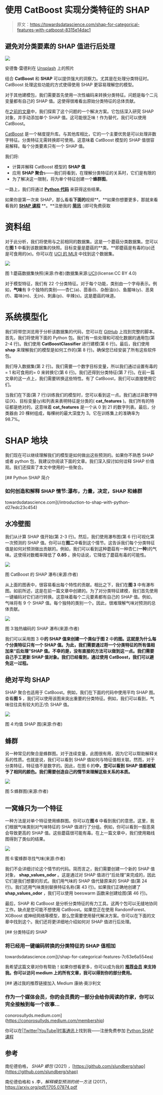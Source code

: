 # 使用 CatBoost 实现分类特征的 SHAP

> 原文：<https://towardsdatascience.com/shap-for-categorical-features-with-catboost-8315e14dac1>

## 避免对分类要素的 SHAP 值进行后处理

![](img/e84377628ac8f9c9641b44b3f52281c0.png)

安德鲁·雷德利在 [Unsplash](https://unsplash.com?utm_source=medium&utm_medium=referral) 上的照片

结合 **CatBoost** 和 **SHAP** 可以提供强大的洞察力。尤其是在处理分类特征时。CatBoost 处理这些功能的方式使得使用 SHAP 更容易理解您的模型。

对于其他建模包，我们需要首先使用一次性编码来转换分类特征。问题是每个二元变量都有自己的 SHAP 值。这使得很难看出原始分类特征的总体贡献。

在[之前的文章](/shap-for-categorical-features-7c63e6a554ea)中，我们探索了这个问题的一个解决方案。它包括深入研究 SHAP 对象，并手动添加单个 SHAP 值。这可能很乏味！作为替代，我们可以使用 CatBoost。

[CatBoost](https://catboost.ai/) 是一个梯度提升库。与其他库相比，它的一个主要优势是可以处理非数字特征。分类特征无需转换即可使用。这意味着 CatBoost 模型的 SHAP 值很容易解释。每个分类要素只有一个 SHAP 值。

我们将:

*   计算并解释 CatBoost 模型的 **SHAP 值**
*   应用 **SHAP 聚合**s——我们将看到，在理解分类特征的关系时，它们是有限的
*   为了解决这一限制，将为单个特征创建一个**蜂群图**。

一路上，我们将通过 [**Python 代码**](https://github.com/conorosully/medium-articles/blob/master/src/interpretable%20ml/SHAP/SHAP_catboost.ipynb) 来获得这些结果。

如果你是第一次来 SHAP，那么看看**下面的**视频**。**如果你想要更多，那就来看看我的 [**SHAP 课程**](https://adataodyssey.com/courses/shap-with-python/) **。**注册我的 [**简讯**](https://mailchi.mp/aa82a5ce1dc0/signup) :)即可免费获取

# 资料组

对于此分析，我们将使用与之前相同的数据集。这是一个蘑菇分类数据集。您可以在**图 1** 中看到该数据集的快照。目标变量是蘑菇的**类。**即蘑菇是有毒的(p)还是可食用的(e)。你可以在 [UCI 的 MLR](https://archive.ics.uci.edu/ml/datasets/Mushroom) 中找到这个数据集。

![](img/7dd5a02dfc1b1e58e283f1289ea00770.png)

图 1:蘑菇数据集快照(来源:作者)(数据集来源:[UCI](https://archive.ics.uci.edu/ml/datasets/Mushroom))(license:CC BY 4.0)

对于模型特征，我们有 22 个分类特征。对于每个功能，类别由一个字母表示。例如，**气味**有 9 个独特的类别——杏仁(a)、茴香(l)、杂酚油(c)、鱼腥味(y)、恶臭(f)、霉味(m)、无(n)、刺鼻(p)、辛辣(s)。这是蘑菇的味道。

# 系统模型化

我们将带您浏览用于分析该数据集的代码，您可以在 [GitHub](https://github.com/conorosully/medium-articles/blob/master/src/interpretable%20ml/SHAP/SHAP_catboost.ipynb) 上找到完整的脚本。首先，我们将使用下面的 Python 包。我们有一些处理和可视化数据的通用包(第 2-4 行)。我们使用 **CatBoostClassifier** 进行建模(第 6 行)。最后，我们使用 **shap** 来理解我们的模型是如何工作的(第 8 行)。确保您已经安装了所有这些软件包。

我们导入数据集(第 2 行)。我们需要一个数字目标变量，所以我们通过设置有毒的= 1 和可食用的= 0 来转换它(第 6 行)。我们还得到分类特征(第 7 行)。在前一篇文章的这一点上，我们需要转换这些特性。有了 CatBoost，我们可以直接使用它们。

当我们在下面(第 7 行)训练我们的模型时，您可以看到这一点。我们通过非数字特征(X)、目标变量(y)和列表来表明特征是分类的( **cat_features** )。我们所有的特征都是绝对的。这意味着 **cat_features** 是一个从 0 到 21 的数字列表。最后，分类器由 20 棵树组成，每棵树的最大深度为 3。它在训练集上的准确率为 98.7%。

# SHAP 地块

我们现在可以继续理解我们的模型是如何做出这些预测的。如果你不熟悉 SHAP 或者 python 包，我建议你阅读下面的文章。我们深入探讨如何诠释 SHAP 价值观。我们还探索了本文中使用的一些聚合。

[](/introduction-to-shap-with-python-d27edc23c454) [## Python SHAP 简介

### 如何创造和解释 SHAP 情节:瀑布，力量，决定，SHAP 和蜂群

towardsdatascience.com](/introduction-to-shap-with-python-d27edc23c454) 

## 水冷壁图

我们从计算 SHAP 值开始(第 2-3 行)。然后，我们使用瀑布图(第 6 行)可视化第一次预测的 SHAP 值。你可以在**图二**中看到这个情节。这告诉我们每个分类特征值是如何对预测做出贡献的。例如，我们可以看到这种蘑菇有一种杏仁(**一种**)的气味。这使得对数概率降低了 **0.85** 。换句话说，它降低了蘑菇有毒的可能性。

![](img/29ce88cdd93b3ec70dc5170de4f1570b.png)

图 CatBoost 的 SHAP 瀑布(来源:作者)

从上面的图表中，很容易看出每个特性的贡献。相比之下，我们在**图 3** 中有瀑布图。如前所述，这是在前一篇文章中创建的。为了对分类特征建模，我们首先使用一键编码对它们进行转换。这意味着每个二元要素都有自己的 SHAP 值。例如，气味将有 9 个 SHAP 值。每个独特的类别一个。因此，很难理解气味对预测的总体贡献。

![](img/9567ed3c0a53162e4585c1d48869c0c3.png)

图 3:独热编码的 SHAP 瀑布(来源:作者)

我们可以采用图 3 中**的 SHAP 值来创建一个类似于图 2** 中**的图。这就是为什么每个分类特征只有一个 SHAP 值。为此，我们需要通过将一个分类特征的所有值相加来“后处理”SHAP 值。不幸的是，没有直接的方法可以做到这一点。我们需要自己手工更新 SHAP 值对象。我们已经看到，通过使用 CatBoost，我们可以避免这一过程。**

## 绝对平均 SHAP

SHAP 聚合也适用于 CatBoost。例如，我们在下面的代码中使用平均 SHAP 图。查看**图 5** ，我们可以使用该图来突出重要的分类特征。例如，我们可以看到，气味往往具有较大的正/负 SHAP 值。

![](img/6731e009f143853c4ac3127eb7bfff30.png)

图 4:均值 SHAP 图(来源:作者)

## 蜂群

另一种常见的聚合是蜂群图。对于连续变量，此图很有用，因为它可以帮助解释关系的性质。也就是说，我们可以看到 SHAP 值如何与特征值相关联。然而，对于分类特征，特征值不是数字的。因此，在图 6 的**中，您可以看到 SHAP 值都被赋予了相同的颜色。我们需要创造自己的情节来理解这些关系的本质。**

![](img/9ca3e1f04dba7a0ba212e0abf12b3421.png)

图 5:蜂群图(来源:作者)

## 一窝蜂只为一个特征

一种方法是对单个特征使用蜂群图。你可以在**图 6** 中看到我们的意思。这里，我们根据气味类别对气味特征的 SHAP 值进行了分组。例如，你可以看到一股恶臭会导致更高的 SHAP 值。这些蘑菇很可能有毒。在上一篇文章中，我们使用箱线图得到了类似的结果。

![](img/0df3c873a4920585fad0538d3ecbd928.png)

图 6:蜜蜂群寻找气味(来源:作者)

我们不会详细讨论这个情节的代码。简而言之，我们需要创建一个新的 SHAP 值对象， **shap_values_odor** 。这是通过对 SHAP 值进行“后处理”来完成的，因此它们是我们想要的形式。我们用气味的 SHAP 值代替原来的 SHAP 值(第 24 行)。我们还用气味类别替换特征名称(第 43 行)。如果我们正确地创建了 **shap_values_odor** ，我们可以使用 beeswarm 函数来创建绘图(第 46 行)。

最后，SHAP 和 CatBoost 是分析分类特征的有力工具。这两个包可以无缝地协同工作。缺点是您可能不想使用 CatBoost。如果您正在使用 RandomForest、XGBoost 或神经网络等模型，那么您需要使用替代解决方案。你可以在下面的文章中找到这个。我们还将更详细地介绍如何对 SHAP 值进行后处理。

[](/shap-for-categorical-features-7c63e6a554ea) [## 分类特征的 SHAP

### 将已经用一键编码转换的分类特征的 SHAP 值相加

towardsdatascience.com](/shap-for-categorical-features-7c63e6a554ea) 

我希望这篇文章对你有帮助！如果你想看更多，你可以成为我的 [**推荐会员**](https://conorosullyds.medium.com/membership) **来支持我。你可以访问 medium 上的所有文章，我可以得到你的部分费用。**

[](https://conorosullyds.medium.com/membership) [## 通过我的推荐链接加入 Medium 康纳·奥沙利文

### 作为一个媒体会员，你的会员费的一部分会给你阅读的作家，你可以完全接触到每一个故事…

conorosullyds.medium.com](https://conorosullyds.medium.com/membership) 

你可以在|[Twitter](https://twitter.com/conorosullyDS)|[YouTube](https://www.youtube.com/channel/UChsoWqJbEjBwrn00Zvghi4w)|[时事通讯](https://mailchi.mp/aa82a5ce1dc0/signup)上找到我——注册免费参加 [Python SHAP 课程](https://adataodyssey.com/courses/shap-with-python/)

## 参考

南伦德伯格， *SHAP 蟒包* (2021) *，*[https://github.com/slundberg/shap](https://github.com/slundberg/shap)

南伦德伯格和 s .李，*解释模型预测的统一方法* (2017)，https://arxiv.org/pdf/1705.07874.pdf